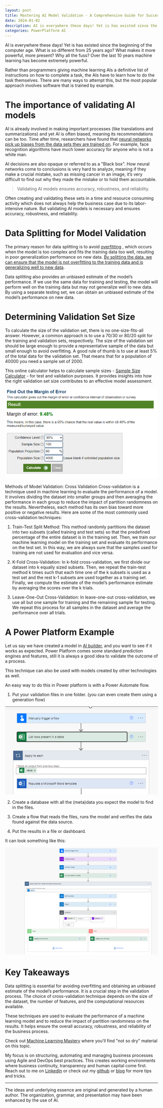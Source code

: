 ```yaml
---
layout: post
title: Mastering AI Model Validation - A Comprehensive Guide for Success
date: 2024-01-02 
description: AI is everywhere these days! Yet is has existed since the beginning of the computer age. What is so different from 25 years ago? What makes it more powerful, more present? Why all the fuss? Over the last 10 years machine learning has become extremely powerful. 
categories: PowerPlatform AI
---
```


AI is everywhere these days! Yet is has existed since the beginning of the computer age. What is so different from 25 years ago? What makes it more powerful, more present? Why all the fuss? Over the last 10 years machine learning has become extremely powerful. 

Rather than programmers giving machine learning AIs a definitive list of instructions on how to complete a task, the AIs have to learn how to do the task themselves. There are many ways to attempt this, but the most popular approach involves software that is trained by example.

# The importance of validating AI models

AI is already involved in making important processes (like translations and summarizations) and yet AI is often biased, meaning its recommendations can be too. Time after time, researchers have found that [neural networks pick up biases from the data sets they are trained on](https://www.newscientist.com/article/2166207-discriminating-algorithms-5-times-ai-showed-prejudice/). For example, face recognition algorithms have much lower accuracy for anyone who is not a white man.

AI decisions are also opaque or referred to as a "Black box". How neural networks come to conclusions is very hard to analyze, meaning if they make a crucial mistake, such as missing cancer in an image, it’s very difficult to find out why they made the mistake or to hold them accountable.

> Validating AI models ensures accuracy, robustness, and reliability.

Often creating and validating these sets in a time and resource consuming activity which does not always help the business case due to its labor-intensive nature.  But validating AI models is necessary and ensures accuracy, robustness, and reliability.

# Data Splitting for Model Validation 

The primary reason for data splitting is to avoid [overfitting](https://en.wikipedia.org/wiki/Overfitting) , which occurs when the model is too complex and fits the training data too well, resulting in poor generalization performance on new data. [By splitting the data, we can ensure that the model is not overfitting to the training data and is generalizing well to new data](https://machinelearningmastery.com/training-validation-test-split-and-cross-validation-done-right/).

Data splitting also provides an unbiased estimate of the model’s performance. If we use the same data for training and testing, the model will perform well on the training data but may not generalize well to new data. By using a separate testing set, we can obtain an unbiased estimate of the model’s performance on new data.

# Determining Validation Set Size

To calculate the size of the validation set, there is no one-size-fits-all answer. However, a common approach is to use a 70/30 or 80/20 split for the training and validation sets, respectively. The size of the validation set should be large enough to provide a representative sample of the data but small enough to avoid overfitting. A good rule of thumb is to use at least 5% of the total data for the validation set. That means that for a population of 40000 you need a sample set of 2000.

This online calculator helps to calculate sample sizes - [Sample Size Calculator](https://www.calculator.net/sample-size-calculator.html) - for test and validation purposes. It provides insights into how the right validation set size contributes to an effective model assessment.

![online calculator](/assets/img/Model-validation/model-validation4.png)

Methods of Model Validation: Cross Validation
Cross-validation is a technique used in machine learning to evaluate the performance of a model. It involves dividing the dataset into smaller groups and then averaging the performance in each group to reduce the impact of partition randomness on the results. Nevertheless, each method has its own bias toward more positive or negative results. Here are some of the most commonly used cross-validation techniques:

1. Train-Test Split Method: This method randomly partitions the dataset into two subsets (called training and test sets) so that the predefined percentage of the entire dataset is in the training set. Then, we train our machine learning model on the training set and evaluate its performance on the test set. In this way, we are always sure that the samples used for training are not used for evaluation and vice versa.

2. K-Fold Cross-Validation: In k-fold cross-validation, we first divide our dataset into k equally sized subsets. Then, we repeat the train-test method k times such that each time one of the k subsets is used as a test set and the rest k-1 subsets are used together as a training set. Finally, we compute the estimate of the model’s performance estimate by averaging the scores over the k trials.

3. Leave-One-Out Cross-Validation: In leave-one-out cross-validation, we use all but one sample for training and the remaining sample for testing. We repeat this process for all samples in the dataset and average the performance over all trials.

# A Power Platform Example

Let us say we have created a model in [AI builder](https://learn.microsoft.com/en-us/ai-builder/), and you want to see if it works as expected. Power Platform comes some standard prediction engines and features, still it is always a good idea to validate the outcome of a process. 

This technique can also be used with models created by other technologies as well. 

An easy way to do this in Power platform is with a Power Automate flow. 

1. Put your validation files in one folder. (you can even create them using a generation flow)

![generation flow](/assets/img/Model-validation/model-validation3.png)

2. Create a database with all the (meta)data you expect the model to find in the files.

3. Create a flow that reads the files, runs the model and verifies the data found against the data source. 

4. Put the results in a file or dashboard.

It can look something like this: 

![flow](/assets/img/Model-validation/model-validation2.png)

# Key Takeaways
Data splitting is essential for avoiding overfitting and obtaining an unbiased estimate of the model’s performance. It is a crucial step in the validation process. The choice of cross-validation technique depends on the size of the dataset, the number of features, and the computational resources available.

These techniques are used to evaluate the performance of a machine learning model and to reduce the impact of partition randomness on the results. It helps ensure the overall accuracy, robustness, and reliability of the business process.

Check out [Machine Learning Mastery](https://machinelearningmastery.com/) where you'll find "not so dry" material on this topic. 

My focus is on structuring, automating and managing business processes using Agile and DevOps best practices. This creates working environments where business continuity, transparency and human capital come first. Reach out to me on [LinkedIn](https://www.linkedin.com/in/dennisvanaelst) or check out my [github](https://github.com/dva81) or [blog](https://www.dennisvanaelst.net/) for more tips and tricks.

----
The ideas and underlying essence are original and generated by a human author. The organization, grammar, and presentation may have been enhanced by the use of AI.


